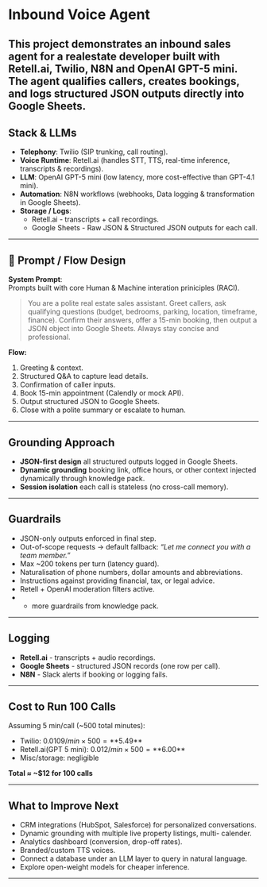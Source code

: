 # Inbound Voice Agent

This project demonstrates an inbound sales agent for a realestate developer built with Retell.ai, Twilio, N8N and OpenAI GPT-5 mini. The agent qualifies callers, creates bookings, and logs structured JSON outputs directly into Google Sheets.
---

## Stack & LLMs
- **Telephony**: Twilio (SIP trunking, call routing).
- **Voice Runtime**: Retell.ai (handles STT, TTS, real-time inference, transcripts & recordings).
- **LLM**: OpenAI GPT-5 mini (low latency, more cost-effective than GPT-4.1 mini).
- **Automation**: N8N workflows (webhooks, Data logging & transformation in Google Sheets).
- **Storage / Logs**:
  - Retell.ai - transcripts + call recordings.
  - Google Sheets - Raw JSON & Structured JSON outputs for each call.

---

## 🧭 Prompt / Flow Design
**System Prompt**:  
Prompts built with core Human & Machine interation priniciples (RACI).
> You are a polite real estate sales assistant. Greet callers, ask qualifying questions (budget, bedrooms, parking, location, timeframe, finance). Confirm their answers, offer a 15-min booking, then output a JSON object into Google Sheets. Always stay concise and professional.

**Flow:**
1. Greeting & context.
2. Structured Q&A to capture lead details.
3. Confirmation of caller inputs.
4. Book 15-min appointment (Calendly or mock API).
5. Output structured JSON to Google Sheets.
6. Close with a polite summary or escalate to human.

---

## Grounding Approach
- **JSON-first design**  all structured outputs logged in Google Sheets.
- **Dynamic grounding** booking link, office hours, or other context injected dynamically through knowledge pack.
- **Session isolation** each call is stateless (no cross-call memory).

---

## Guardrails
- JSON-only outputs enforced in final step.
- Out-of-scope requests -> default fallback: *“Let me connect you with a team member.”*
- Max ~200 tokens per turn (latency guard).
- Naturalisation of phone numbers, dollar amounts and abbreviations.
- Instructions against providing financial, tax, or legal advice.
- Retell + OpenAI moderation filters active.
- + more guardrails from knowledge pack.

---

## Logging
- **Retell.ai** - transcripts + audio recordings.
- **Google Sheets** - structured JSON records (one row per call).
- **N8N** - Slack alerts if booking or logging fails.

---

## Cost to Run 100 Calls
Assuming 5 min/call (~500 total minutes):

- Twilio: $0.0109/min × 500 = **$5.49**
- Retell.ai(GPT 5 mini): $0.012/min × 500 = **$6.00**
- Misc/storage: negligible

**Total ≈ ~$12 for 100 calls**

---

## What to Improve Next
- CRM integrations (HubSpot, Salesforce) for personalized conversations.
- Dynamic grounding with multiple live property listings, multi- calender.
- Analytics dashboard (conversion, drop-off rates).
- Branded/custom TTS voices.
- Connect a database under an LLM layer to query in natural language.
- Explore open-weight models for cheaper inference.

---

